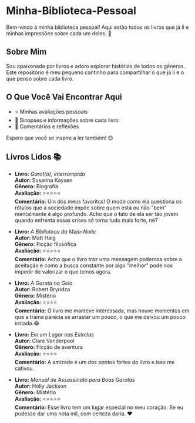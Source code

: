 # Minha-Biblioteca-Pessoal
Bem-vindo à minha biblioteca pessoal! Aqui estão todos os livros que já li e minhas impressões sobre cada um deles. 🌟

## Sobre Mim
Sou apaixonada por livros e adoro explorar histórias de todos os gêneros. Este repositório é meu pequeno cantinho para compartilhar o que já li e o que penso sobre cada livro.

## O Que Você Vai Encontrar Aqui
- ⭐ Minhas avaliações pessoais
- 📖 Sinopses e informações sobre cada livro
- 💬 Comentários e reflexões

Espero que você se inspire a ler também! 😊

## Livros Lidos 📚

- **Livro:** *Garot(a), interrompida*  
  **Autor:** Susanna Kaysen  
  **Gênero:** Biografia  
  **Avaliação:** ⭐⭐⭐⭐⭐  
  **Comentário:** Um dos meus favoritos! O modo como ela questiona os rótulos que a sociedade impõe sobre quem está ou não "bem" mentalmente é algo profundo. Acho que o fato de ela ser tão jovem quando enfrenta essas crises só torna tudo mais forte, né?

- **Livro:** *A Biblioteca da Meia-Noite*  
  **Autor:** Matt Haig  
  **Gênero:** Ficção filosófica  
  **Avaliação:** ⭐⭐⭐⭐⭐  
  **Comentário:** Acho que o livro traz uma mensagem poderosa sobre a aceitação e como a busca constante por algo "melhor" pode nos impedir de valorizar o que temos agora.

- **Livro:** *A Garota no Gelo*  
  **Autor:** Robert Bryndza  
  **Gênero:** Mistério  
  **Avaliação:** ⭐⭐⭐⭐  
  **Comentário:** O livro me manteve interessada, mas houve momentos em que a trama parecia se arrastar um pouco, o que me deixou um pouco irritada.😂
  
- **Livro:** *Em um Lugar nas Estrelas*  
  **Autor:** Clare Vanderpool  
  **Gênero:** Ficção de aventura  
  **Avaliação:** ⭐⭐⭐⭐  
  **Comentário:** A amizade é um dos pontos fortes do livro e isso me cativou.
  
- **Livro:** *Manual de Assassinato para Boas Garotas*  
  **Autor:** Holly Jackson  
  **Gênero:** Mistério  
  **Avaliação:** ⭐⭐⭐⭐⭐  
  **Comentário:** Esse livro tem um lugar especial no meu coração. Se eu pudesse dar uma nota mil, com certeza daria. ❤️


  


